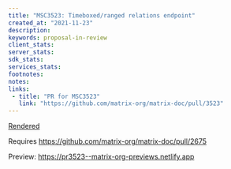```yaml
---
title: "MSC3523: Timeboxed/ranged relations endpoint"
created_at: "2021-11-23"
description:
keywords: proposal-in-review
client_stats:
server_stats:
sdk_stats:
services_stats:
footnotes:
notes:
links:
 - title: "PR for MSC3523"
   link: "https://github.com/matrix-org/matrix-doc/pull/3523"
---
```

[Rendered](https://github.com/matrix-org/matrix-doc/blob/travis/msc/timeboxed-relations-endpoint/proposals/3523-timeboxed-relations-endpoint.md)

Requires https://github.com/matrix-org/matrix-doc/pull/2675




<!-- Replace -->
Preview: https://pr3523--matrix-org-previews.netlify.app
<!-- Replace -->


